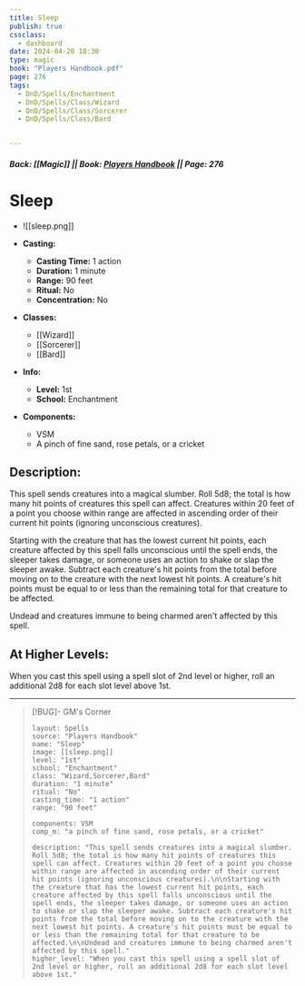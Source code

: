 ```yaml
---
title: Sleep
publish: true
cssclass:
  - dashboard
date: 2024-04-20 18:30
type: magic
book: "Players Handbook.pdf"
page: 276
tags:
  - DnD/Spells/Enchantment
  - DnD/Spells/Class/Wizard
  - DnD/Spells/Class/Sorcerer
  - DnD/Spells/Class/Bard


---
```


##### Back: [[Magic]] || Book: [Players Handbook](https://drive.google.com/drive/folders/1O5bhpYizcIT5xxAoLOuzCRht_PVS7VSG?usp=sharing) || Page: 276

# Sleep
- ![[sleep.png]]
- **Casting:**
    - **Casting Time:** 1 action
    - **Duration:** 1 minute
    - **Range:** 90 feet
    - **Ritual:** No
    - **Concentration:** No
- **Classes:**
    - [[Wizard]]
    - [[Sorcerer]]
    - [[Bard]]

- **Info:**
    - **Level:** 1st
    - **School:** Enchantment
- **Components:**
    - VSM
    - A pinch of fine sand, rose petals, or a cricket

## Description:
This spell sends creatures into a magical slumber. Roll 5d8; the total is how many hit points of creatures this spell can affect. Creatures within 20 feet of a point you choose within range are affected in ascending order of their current hit points (ignoring unconscious creatures).

Starting with the creature that has the lowest current hit points, each creature affected by this spell falls unconscious until the spell ends, the sleeper takes damage, or someone uses an action to shake or slap the sleeper awake. Subtract each creature's hit points from the total before moving on to the creature with the next lowest hit points. A creature's hit points must be equal to or less than the remaining total for that creature to be affected.

Undead and creatures immune to being charmed aren't affected by this spell.

## At Higher Levels:
When you cast this spell using a spell slot of 2nd level or higher, roll an additional 2d8 for each slot level above 1st.

---

> [!BUG]- GM's Corner
>
> ```statblock
> layout: Spells
> source: "Players Handbook"
> name: "Sleep"
> image: [[sleep.png]]
> level: "1st"
> school: "Enchantment"
> class: "Wizard,Sorcerer,Bard"
> duration: "1 minute"
> ritual: "No"
> casting_time: "1 action"
> range: "90 feet"
>
> components: VSM
> comp_m: "a pinch of fine sand, rose petals, or a cricket"
>
> description: "This spell sends creatures into a magical slumber. Roll 5d8; the total is how many hit points of creatures this spell can affect. Creatures within 20 feet of a point you choose within range are affected in ascending order of their current hit points (ignoring unconscious creatures).\n\nStarting with the creature that has the lowest current hit points, each creature affected by this spell falls unconscious until the spell ends, the sleeper takes damage, or someone uses an action to shake or slap the sleeper awake. Subtract each creature's hit points from the total before moving on to the creature with the next lowest hit points. A creature's hit points must be equal to or less than the remaining total for that creature to be affected.\n\nUndead and creatures immune to being charmed aren't affected by this spell."
> higher_level: "When you cast this spell using a spell slot of 2nd level or higher, roll an additional 2d8 for each slot level above 1st."
> ```
